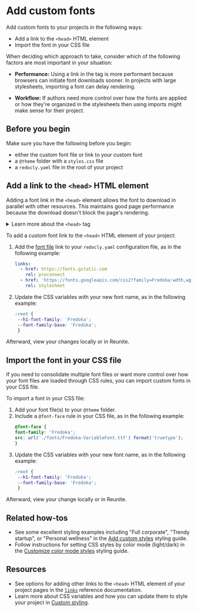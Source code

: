 # Add custom fonts

Add custom fonts to your projects in the following ways:

- Add a link to the `<head>` HTML element
- Import the font in your CSS file

When deciding which approach to take, consider which of the following factors are most important in your situation:

- **Performance:** Using a link in the tag is more performant because browsers can initiate font downloads sooner.
  In projects with large stylesheets, importing a font can delay rendering.

- **Workflow:** If authors need more control over how the fonts are applied or how they're organized in the stylesheets then using imports might make sense for their project.

## Before you begin

Make sure you have the following before you begin:

- either the custom font file or link to your custom font
- a `@theme` folder with a `styles.css` file
- a `redocly.yaml` file in the root of your project

## Add a link to the `<head>` HTML element

Adding a font link in the `<head>` element allows the font to download in parallel with other resources.
This maintains good page performance because the download doesn't block the page's rendering.

<details>
  <summary>Learn more about the <code>&lt;head&gt;</code> tag</summary>

  The `<head>` tag contains metadata, links to
  scripts and stylesheets, and other information that is
  important for the HTML document's structure, but isn't
  directly displayed on the webpage.
  The `<head>` tag always loads before the `<body>` tag.

  The following is an example `<head>` HTML element that includes some metadata as well as a link to a stylesheet:

   ```html
   <!DOCTYPE html>
   <html>
   <head>
   <title>The Acme Company's API Documentation</title>
   <meta name="viewport" content="width=device-width, initial-scale=1.0">
   <meta charset="UTF-8">
   <meta name="description" content="The Acme Company's API documentation">
   <meta name="keywords" content="HTML, CSS, JavaScript">
   <link rel="stylesheet" href="static/styles.css">
   </head>
   <body>
   ```
</details>

To add a custom font link to the `<head>` HTML element of your project:

1. Add the [font file](https://fonts.google.com/specimen/Fredoka) link to your `redocly.yaml` configuration file, as in the following example:
   ```yaml {% title="redocly.yaml" %}
   links:
     - href: https://fonts.gstatic.com
       rel: preconnect
     - href: 'https://fonts.googleapis.com/css2?family=Fredoka:wdth,wght@75..125,300..700&display=swap'
       rel: stylesheet
   ```
2. Update the CSS variables with your new font name, as in the following example:
   ```css {% title="@theme/styles.css" %}
   :root {
    --h1-font-family: 'Fredoka';
    --font-family-base: 'Fredoka';
    }
   ```

Afterward, view your changes locally or in Reunite.

## Import the font in your CSS file

If you need to consolidate multiple font files or want more control over how your font files are loaded through CSS rules, you can import custom fonts in your CSS file.

To import a font in your CSS file:

1. Add your font file(s) to your `@theme` folder.
2. Include a `@font-face` rule in your CSS file, as in the following example:
   ```css {% title="@theme/styles.css" %}
   @font-face {
   font-family: 'Fredoka';
   src: url('./fonts/Fredoka-VariableFont.ttf') format('truetype');
   }
   ```
3. Update the CSS variables with your new font name, as in the following example:
   ```css {% title="@theme/styles.css" %}
   :root {
    --h1-font-family: 'Fredoka';
    --font-family-base: 'Fredoka';
    }
   ```

Afterward, view your change locally or in Reunite.

## Related how-tos

- See some excellent styling examples including "Full corporate", "Trendy startup", or "Personal wellness" in the [Add custom styles](customize-styles.md) styling guide.
- Follow instructions for setting CSS styles by color mode (light/dark) in the [Customize color mode styles](customize-color-modes.md) styling guide.

## Resources

- See options for adding other links to the `<head>` HTML element of your project pages in the [`links`](../../config/links.md) reference documentation.
- Learn more about CSS variables and how you can update them to style your project in [Custom styling](../concepts/styling.md).
